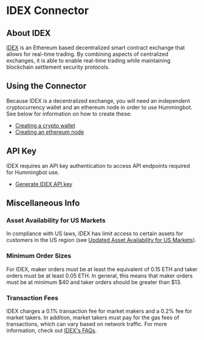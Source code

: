 # IDEX Connector

## About IDEX

[IDEX](https://idex.market) is an Ethereum based decentralized smart contract exchange that allows for real-time trading. By combining aspects of centralized exchanges, it is able to enable real-time trading while maintaining blockchain settlement security protocols.

## Using the Connector

Because IDEX is a decentralized exchange, you will need an independent cryptocurrency wallet and an ethereum node in order to use Hummingbot. See below for information on how to create these:

* [Creating a crypto wallet](/installation/wallet)
* [Creating an ethereum node](/installation/node/node)

## API Key

IDEX requires an API key authentication to access API endpoints required for Hummingbot use.

* [Generate IDEX API key](https://docs.idex.market/#tag/API-Keys)

## Miscellaneous Info

### Asset Availability for US Markets

In compliance with US laws, IDEX has limit access to certain assets for customers in the US region (see [Updated Asset Availability for US Markets](https://medium.com/idex/idex-kyc-transition-period-and-updated-asset-availability-for-us-markets-set-to-begin-d45e945f842d)).

### Minimum Order Sizes

For IDEX, maker orders must be at least the equivalent of 0.15 ETH and taker orders must be at least 0.05 ETH. In general, this means that maker orders must be at minimum $40 and taker orders should be greater than $13.

### Transaction Fees

IDEX charges a 0.1% transaction fee for market makers and a 0.2% fee for market takers. In addition, market takers must pay for the gas fees of transactions, which can vary based on network traffic. For more information, check out [IDEX's FAQs](https://idex.market/faq).
